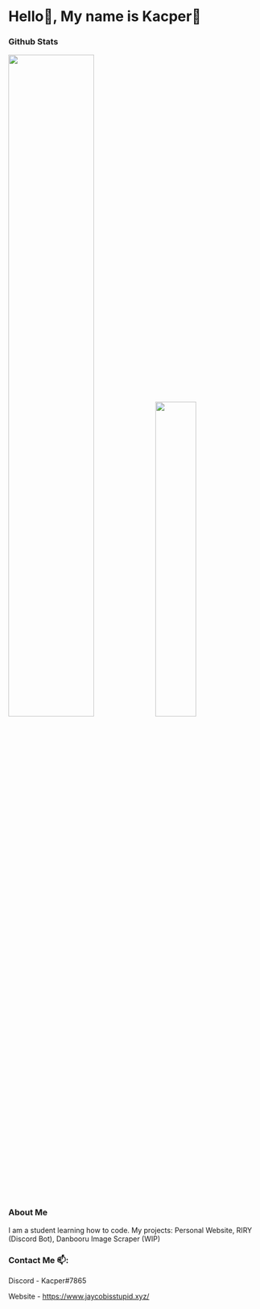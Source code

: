 # Hello:wave:, My name is Kacper:ghost:

### Github Stats
<img src="https://github-readme-stats.vercel.app/api?username=DooJayu&show_icons=true&layout=compact&count_private=true&hide_title=true&theme=dracula" style="width: 58%; max-width: 58%; min-width: 58%;"><img src="https://github-readme-stats.vercel.app/api/top-langs/?username=DooJayu&layout=compact&count_private=true&theme=dracula" style="width: 40%; max-width: 40%; min-width: 40%;"></a>

### About Me

I am a student learning how to code.
My projects: Personal Website, RIRY (Discord Bot), Danbooru Image Scraper (WIP)

### Contact Me :mailbox::

Discord - Kacper#7865

Website - https://www.jaycobisstupid.xyz/



